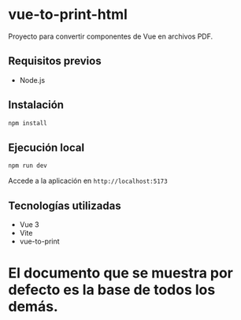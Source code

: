 # vue-to-print-html

Proyecto para convertir componentes de Vue en archivos PDF.

## Requisitos previos

- Node.js

## Instalación

```bash
npm install
```

## Ejecución local

```bash
npm run dev
```

Accede a la aplicación en `http://localhost:5173`

## Tecnologías utilizadas

- Vue 3
- Vite
- vue-to-print

# El documento que se muestra por defecto es la base de todos los demás.
